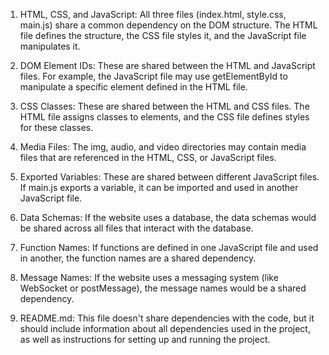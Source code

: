 1. HTML, CSS, and JavaScript: All three files (index.html, style.css, main.js) share a common dependency on the DOM structure. The HTML file defines the structure, the CSS file styles it, and the JavaScript file manipulates it.

2. DOM Element IDs: These are shared between the HTML and JavaScript files. For example, the JavaScript file may use getElementById to manipulate a specific element defined in the HTML file.

3. CSS Classes: These are shared between the HTML and CSS files. The HTML file assigns classes to elements, and the CSS file defines styles for these classes.

4. Media Files: The img, audio, and video directories may contain media files that are referenced in the HTML, CSS, or JavaScript files.

5. Exported Variables: These are shared between different JavaScript files. If main.js exports a variable, it can be imported and used in another JavaScript file.

6. Data Schemas: If the website uses a database, the data schemas would be shared across all files that interact with the database.

7. Function Names: If functions are defined in one JavaScript file and used in another, the function names are a shared dependency.

8. Message Names: If the website uses a messaging system (like WebSocket or postMessage), the message names would be a shared dependency.

9. README.md: This file doesn't share dependencies with the code, but it should include information about all dependencies used in the project, as well as instructions for setting up and running the project.